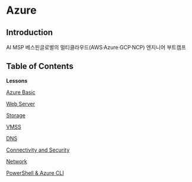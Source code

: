 # Azure

## Introduction
AI MSP 베스핀글로벌의 멀티클라우드(AWS·Azure·GCP·NCP) 엔지니어 부트캠프 

## Table of Contents

**Lessons**

[Azure Basic](https://www.notion.so/Azure-25c5cf967b1b800eae46ee1a8158f2fa?source=copy_link)

[Web Server](https://www.notion.so/Web-App-25d5cf967b1b80e986c1ff44e39ac392?source=copy_link)

[Storage](https://www.notion.so/Storage-25e5cf967b1b80dfa454ecb0c2e91a7b?source=copy_link)

[VMSS](https://www.notion.so/VMSS-25e5cf967b1b802e9a14c66cfcac0b12?source=copy_link)

[DNS](https://www.notion.so/DNS-2615cf967b1b80eaa05cf4152e4b5703?source=copy_link)

[Connectivity and Security](https://www.notion.so/Connectivity-and-Security-2615cf967b1b803698dcccbc2b67ea70?source=copy_link)

[Network](https://www.notion.so/Network-2625cf967b1b803fbe1bf4428e62ea3f?source=copy_link)

[PowerShell & Azure CLI](https://www.notion.so/Azure-CLI-2635cf967b1b80bdb971d6233636e961?source=copy_link)